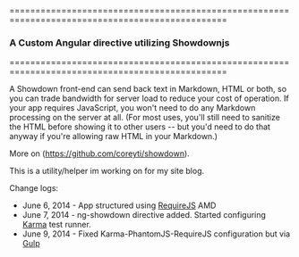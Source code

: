 ================================================================================================
### A Custom Angular directive utilizing Showdownjs 
================================================================================================
 
 
A Showdown front-end can send back text in Markdown, HTML or both, so you can trade bandwidth for server load to reduce your cost of operation. If your app requires JavaScript, you won't need to do any Markdown processing on the server at all. (For most uses, you'll still need to sanitize the HTML before showing it to other users -- but you'd need to do that anyway if you're allowing raw HTML in your Markdown.)

More on (https://github.com/coreyti/showdown). 


This is a utility/helper im working on for my site blog.

Change logs:

* June 6, 2014 - App structured using [RequireJS](http://requirejs.org/) AMD
* June 7, 2014 - ng-showdown directive added. Started configuring [Karma](karma-runner.github.io) test runner.
* June 9, 2014 - Fixed Karma-PhantomJS-RequireJS configuration but via [Gulp](http://gulpjs.com)
